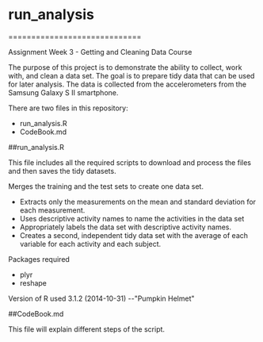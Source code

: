 # run_analysis
=============================

Assignment Week 3 - Getting and Cleaning Data Course

The purpose of this project is to demonstrate the ability to collect, work with, and clean a data set. The goal is to prepare tidy data that can be used for later analysis. The data is collected from the accelerometers from the Samsung Galaxy S II smartphone.

There are two files in this repository:

* run_analysis.R
* CodeBook.md


##run_analysis.R

This file includes all the required scripts to download and process the files and then saves the tidy datasets.

 Merges the training and the test sets to create one data set.
* Extracts only the measurements on the mean and standard deviation for each measurement. 
* Uses descriptive activity names to name the activities in the data set
* Appropriately labels the data set with descriptive activity names. 
* Creates a second, independent tidy data set with the average of each variable for each activity and each subject. 
 
Packages required

* plyr
* reshape
 
Version of R used
3.1.2 (2014-10-31) --"Pumpkin Helmet"


##CodeBook.md

This file will explain different steps of the script. 
